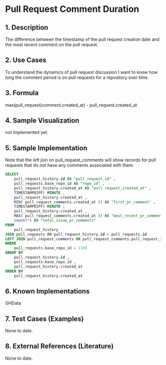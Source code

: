 # Pull Request Comment Duration

## 1. Description
The difference between the timestamp of the pull request creation date and the most recent comment on the pull request.

## 2. Use Cases
To understand the dynamics of pull request discussion I want to know how long the comment period is on pull requests for a repository over time.

## 3. Formula
max(pull_request)comment.created_at) - pull_request.created_at

## 4. Sample Visualization
not implemented yet.

## 5. Sample Implementation
Note that the left join on pull_request_comments will show records for pull requests that do not have any comments associated with them. 
```sql
SELECT
	pull_request_history.id AS "pull_request_id" ,
	pull_requests.base_repo_id AS "repo_id" ,
	pull_request_history.created_at AS "pull_request_created_at" ,
	TIMESTAMPDIFF( MINUTE ,
	pull_request_history.created_at ,
	MIN( pull_request_comments.created_at )) AS "first_pr_comment" ,
	TIMESTAMPDIFF( MINUTE ,
	pull_request_history.created_at ,
	MAX( pull_request_comments.created_at )) AS "most_recent_pr_comment" ,
	count(*) AS "total_issue_pr_comments"
FROM
	pull_request_history
JOIN pull_requests ON pull_request_history.id = pull_requests.id
LEFT JOIN pull_request_comments ON pull_request_comments.pull_request_id = pull_request_history.id
WHERE
	pull_requests.base_repo_id = 1334
GROUP BY
	pull_request_history.id ,
	pull_requests.base_repo_id ,
	pull_request_history.created_at
ORDER BY
	pull_request_history.created_at
```

## 6. Known Implementations
GHData

## 7. Test Cases (Examples)
None to date.

## 8. External References (Literature)
None to date.
